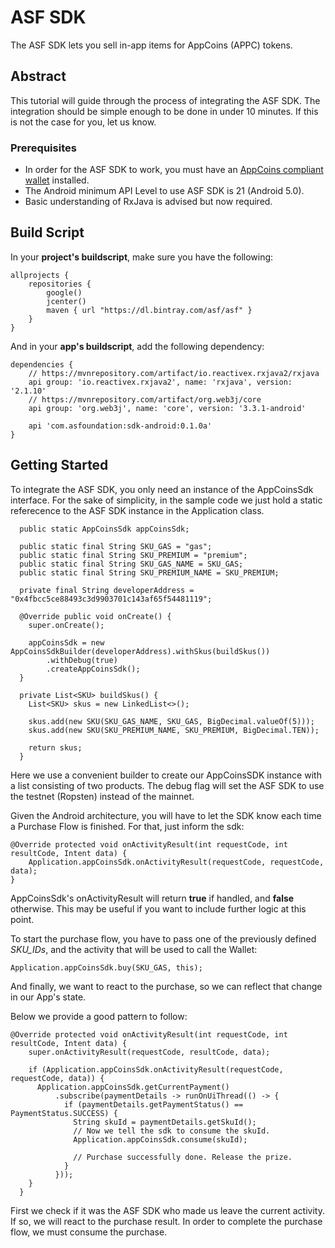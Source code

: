 # ASF SDK

The ASF SDK lets you sell in-app items for AppCoins (APPC) tokens.

## Abstract

This tutorial will guide through the process of integrating the ASF SDK.
The integration should be simple enough to be done in under 10 minutes.
If this is not the case for you, let us know.

### Prerequisites

+ In order for the ASF SDK to work, you must have an [AppCoins compliant wallet](https://github.com/Aptoide/asf-wallet-android/tree/dev) installed.
+ The Android minimum API Level to use ASF SDK is 21 (Android 5.0).
+ Basic understanding of RxJava is advised but now required.

## Build Script

In your **project's buildscript**, make sure you have the following:

```
allprojects {
    repositories {
        google()
        jcenter()
        maven { url "https://dl.bintray.com/asf/asf" }
    }
}
```
And in your **app's buildscript**, add the following dependency:

```
dependencies {
    // https://mvnrepository.com/artifact/io.reactivex.rxjava2/rxjava
    api group: 'io.reactivex.rxjava2', name: 'rxjava', version: '2.1.10'
    // https://mvnrepository.com/artifact/org.web3j/core
    api group: 'org.web3j', name: 'core', version: '3.3.1-android'

    api 'com.asfoundation:sdk-android:0.1.0a'
}
```

## Getting Started

To integrate the ASF SDK, you only need an instance of the AppCoinsSdk interface.
For the sake of simplicity, in the sample code we just hold a static referecence to the ASF SDK instance in the Application class.

```
  public static AppCoinsSdk appCoinsSdk;

  public static final String SKU_GAS = "gas";
  public static final String SKU_PREMIUM = "premium";
  public static final String SKU_GAS_NAME = SKU_GAS;
  public static final String SKU_PREMIUM_NAME = SKU_PREMIUM;

  private final String developerAddress = "0x4fbcc5ce88493c3d9903701c143af65f54481119";

  @Override public void onCreate() {
    super.onCreate();

    appCoinsSdk = new AppCoinsSdkBuilder(developerAddress).withSkus(buildSkus())
        .withDebug(true)
        .createAppCoinsSdk();
  }

  private List<SKU> buildSkus() {
    List<SKU> skus = new LinkedList<>();

    skus.add(new SKU(SKU_GAS_NAME, SKU_GAS, BigDecimal.valueOf(5)));
    skus.add(new SKU(SKU_PREMIUM_NAME, SKU_PREMIUM, BigDecimal.TEN));

    return skus;
  }
```

Here we use a convenient builder to create our AppCoinsSDK instance with a list consisting of two products.
The debug flag will set the ASF SDK to use the testnet (Ropsten) instead of the mainnet.

Given the Android architecture, you will have to let the SDK know each time a Purchase Flow is finished. For that, just inform the sdk:

```
@Override protected void onActivityResult(int requestCode, int resultCode, Intent data) {
    Application.appCoinsSdk.onActivityResult(requestCode, requestCode, data);
}
```

AppCoinsSdk's onActivityResult will return **true** if handled, and **false** otherwise. This may be useful if you want to include further logic at this point.

To start the purchase flow, you have to pass one of the previously defined *SKU_IDs*, and the activity that will be used to call the Wallet:

```
Application.appCoinsSdk.buy(SKU_GAS, this);
```

And finally, we want to react to the purchase, so we can reflect that change in our App's state.

Below we provide a good pattern to follow:

```
@Override protected void onActivityResult(int requestCode, int resultCode, Intent data) {
    super.onActivityResult(requestCode, resultCode, data);

    if (Application.appCoinsSdk.onActivityResult(requestCode, requestCode, data)) {
      Application.appCoinsSdk.getCurrentPayment()
          .subscribe(paymentDetails -> runOnUiThread(() -> {
            if (paymentDetails.getPaymentStatus() == PaymentStatus.SUCCESS) {
              String skuId = paymentDetails.getSkuId();
              // Now we tell the sdk to consume the skuId.
              Application.appCoinsSdk.consume(skuId);

              // Purchase successfully done. Release the prize.
            }
          }));
    }
  }
```

First we check if it was the ASF SDK who made us leave the current activity. If so, we will react to the purchase result.
In order to complete the purchase flow, we must consume the purchase.
